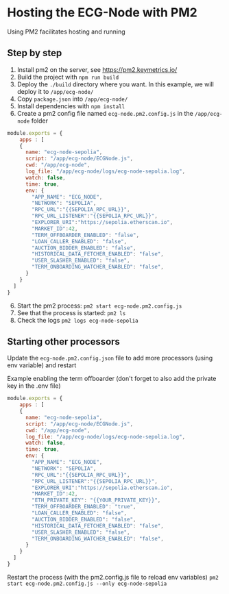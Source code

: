 # Hosting the ECG-Node with PM2

Using PM2 facilitates hosting and running

## Step by step

1. Install pm2 on the server, see https://pm2.keymetrics.io/
1. Build the project with `npm run build`
2. Deploy the `./build` directory where you want. In this example, we will deploy it to `/app/ecg-node/`
3. Copy `package.json` into `/app/ecg-node/`
4. Install dependencies with `npm install`
5. Create a pm2 config file named `ecg-node.pm2.config.js` in the `/app/ecg-node` folder

``` javascript
module.exports = {
    apps : [
    {
      name: "ecg-node-sepolia",
      script: "/app/ecg-node/ECGNode.js",
      cwd: "/app/ecg-node",
      log_file: "/app/ecg-node/logs/ecg-node-sepolia.log",
      watch: false,
      time: true,
      env: {
        "APP_NAME": "ECG_NODE",
        "NETWORK": "SEPOLIA",
        "RPC_URL":"{{SEPOLIA_RPC_URL}}",
        "RPC_URL_LISTENER":"{{SEPOLIA_RPC_URL}}",
        "EXPLORER_URI":"https://sepolia.etherscan.io",
        "MARKET_ID":42,
        "TERM_OFFBOARDER_ENABLED": "false",
        "LOAN_CALLER_ENABLED": "false",
        "AUCTION_BIDDER_ENABLED": "false",
        "HISTORICAL_DATA_FETCHER_ENABLED": "false",
        "USER_SLASHER_ENABLED": "false",
        "TERM_ONBOARDING_WATCHER_ENABLED": "false",
      }
    }
  ]
}
```

6. Start the pm2 process: `pm2 start ecg-node.pm2.config.js`
7. See that the process is started: `pm2 ls`
8. Check the logs `pm2 logs ecg-node-sepolia`

## Starting other processors

Update the `ecg-node.pm2.config.json` file to add more processors (using env variable) and restart

Example enabling the term offboarder (don't forget to also add the private key in the .env file)
``` javascript
module.exports = {
    apps : [
    {
      name: "ecg-node-sepolia",
      script: "/app/ecg-node/ECGNode.js",
      cwd: "/app/ecg-node",
      log_file: "/app/ecg-node/logs/ecg-node-sepolia.log",
      watch: false,
      time: true,
      env: {
        "APP_NAME": "ECG_NODE",
        "NETWORK": "SEPOLIA",
        "RPC_URL":"{{SEPOLIA_RPC_URL}}",
        "RPC_URL_LISTENER":"{{SEPOLIA_RPC_URL}}",
        "EXPLORER_URI":"https://sepolia.etherscan.io",
        "MARKET_ID":42,
        "ETH_PRIVATE_KEY": "{{YOUR_PRIVATE_KEY}}",
        "TERM_OFFBOARDER_ENABLED": "true",
        "LOAN_CALLER_ENABLED": "false",
        "AUCTION_BIDDER_ENABLED": "false",
        "HISTORICAL_DATA_FETCHER_ENABLED": "false",
        "USER_SLASHER_ENABLED": "false",
        "TERM_ONBOARDING_WATCHER_ENABLED": "false",
      }
    }
  ]
}
```
Restart the process (with the pm2.config.js file to reload env variables)
`pm2 start ecg-node.pm2.config.js --only ecg-node-sepolia`
